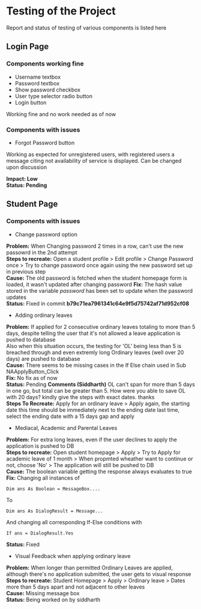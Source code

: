 # Testing of the Project

Report and status of testing of various components is listed here

## Login Page

### Components working fine
* Username textbox
* Password textbox
* Show password checkbox
* User type selector radio button
* Login button

Working fine and no work needed as of now


### Components with issues
* Forgot Password button

Working as expected for unregistered users, with registered users a message citing not availability of service is displayed. Can be changed upon discussion


**Impact: Low**    
**Status: Pending**    


## Student Page

### Components with issues
* Change password option

**Problem:** When Changing password 2 times in a row, can't use the new passowrd in the 2nd attempt    
**Steps to recreate:** Open a student profile > Edit profile > Change Password once > Try to change password once again using the new password set up in previous step  
**Cause:** The old password is fetched when the student homepage form is loaded, it wasn't updated after changing password 
**Fix:** The hash value stored in the variable *password* has been set to update when the password updates  
**Status:** Fixed in commit **b79c71ea7961341c64e9f5d75742af71d952cf08**


* Adding ordinary leaves

**Problem:** If applied for 2 consecutive ordinary leaves totaling to more than 5 days, despite telling the user that it's not allowed a leave application is pushed to database   
Also when this situation occurs, the testing for 'OL' being less than 5 is breached through and even extremly long Ordinary leaves (well over 20 days) are pushed to database   
**Cause:** There seems to be missing cases in the If Else chain used in Sub NAApplyButton_Click   
**Fix:** No fix as of now   
**Status:** Pending
**Comments (Siddharth)** OL can't span for more than 5 days in one go, but total can be greater than 5. 
How were you able to save OL with 20 days?
kindly give the steps with exact dates.
thanks   
**Steps To Recreate:** Apply for an ordinary leave > Apply again, the starting date this time should be immediately next to the ending date last time, select the ending date with a 15 days gap and apply


* Mediacal, Academic and Parental Leaves 

**Problem:** For extra long leaves, even if the user declines to apply the application is pushed to DB    
**Steps to recreate:** Open student homepage > Apply > Try to Apply for academic leave of 1 month > When propmted wheather want to continue or not, choose 'No' > The application will still be pushed to DB   
**Cause:**  The boolean variable getting the response always evaluates to true  
**Fix:**  Changing all instances of  
```
Dim ans As Boolean = MessageBox....
```
To
```
Dim ans As DialogResult = Message...
```
And changing all corresponding If-Else conditions with
```
If ans = DialogResult.Yes
```
**Status:** Fixed


* Visual Feedback when applying ordinary leave

**Problem:** When longer than permitted Ordinary Leaves are applied, although there's no application submitted, the user gets to visual response   
**Steps to recreate:** Student Homepage > Apply > Ordinary leave > Dates more than 5 days apart and not adjacent to other leaves   
**Cause:** Missing message box   
**Status:** Being worked on by siddharth   
